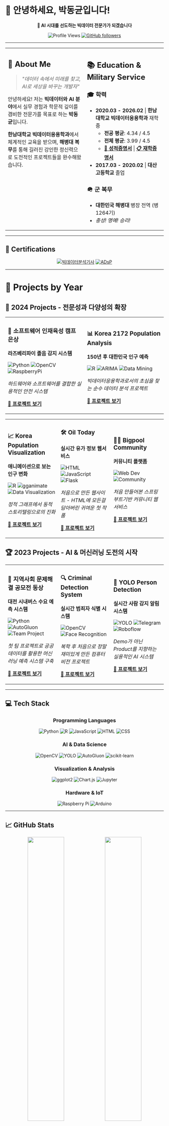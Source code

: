 # 👋 안녕하세요, 박동균입니다!

<div align="center">

**🚀 AI 시대를 선도하는 빅데이터 전문가가 되겠습니다**

![Profile Views](https://komarev.com/ghpvc/?username=ace062212&color=brightgreen&style=flat-square)
[![GitHub followers](https://img.shields.io/github/followers/ace062212?style=social)](https://github.com/ace062212)

</div>

---

<table>
<tr>
<td width="50%" valign="top">

## 🎯 About Me

> *"데이터 속에서 미래를 찾고, AI로 세상을 바꾸는 개발자"*

안녕하세요! 저는 **빅데이터와 AI 분야**에서 실무 경험과 학문적 깊이를 겸비한 전문가를 목표로 하는 **박동균**입니다.

**한남대학교 빅데이터응용학과**에서 체계적인 교육을 받으며, **해병대 복무**를 통해 길러진 강인한 정신력으로 도전적인 프로젝트들을 완수해왔습니다.

</td>
<td width="50%" valign="top">

## 📚 Education & Military Service

### 🎓 **학력**
- **2020.03 - 2026.02** | **한남대학교 빅데이터응용학과** 재학 중
  - **전공 평균**: 4.34 / 4.5
  - **전체 평균**: 3.99 / 4.5
  - **[📄 성적증명서](#)** | **[📋 재학증명서](#)**
- **2017.03 - 2020.02** | **대산고등학교** 졸업

### 🪖 **군 복무**
- **대한민국 해병대** 병장 전역 (병 1264기)
- *충성! 명예! 승리!*

</td>
</tr>
</table>

---

## 📜 Certifications

<div align="center">

[![빅데이터분석기사](https://img.shields.io/badge/빅데이터분석기사-국가기술자격-blue?style=for-the-badge&logo=certificate)](https://www.notion.so/25c1b9f8f3ac809daa0ce9589bff3cba?pvs=21)
[![ADsP](https://img.shields.io/badge/ADsP-데이터분석준전문가-green?style=for-the-badge&logo=certificate)](https://www.notion.so/ADsP-f92a9a33acf645e5bad2178272056452?pvs=21)

</div>

---

# 🚀 Projects by Year
## 🌟 **2024 Projects - 전문성과 다양성의 확장**

<table>
<tr>
<td width="50%">

### 🥈 **소프트웨어 인재육성 캠프 은상**
**라즈베리파이 졸음 감지 시스템**

![Python](https://img.shields.io/badge/Python-3776AB?style=flat-square&logo=python&logoColor=white)
![OpenCV](https://img.shields.io/badge/OpenCV-5C3EE8?style=flat-square&logo=opencv)
![RaspberryPi](https://img.shields.io/badge/Raspberry%20Pi-A22846?style=flat-square&logo=raspberry-pi)

*하드웨어와 소프트웨어를 결합한 실용적인 안전 시스템*

**[📂 프로젝트 보기](https://github.com/ace062212/DrowsinessDetection.git)**

</td>
<td width="50%">

### 📊 **Korea 2172 Population Analysis**
**150년 후 대한민국 인구 예측**

![R](https://img.shields.io/badge/R-276DC3?style=flat-square&logo=r)
![ARIMA](https://img.shields.io/badge/ARIMA-4285F4?style=flat-square)
![Data Mining](https://img.shields.io/badge/Data%20Mining-FF9500?style=flat-square)

*빅데이터응용학과로서의 초심을 찾는 순수 데이터 분석 프로젝트*

**[📂 프로젝트 보기](https://github.com/ace062212/Korea2172.git)**

</td>
</tr>
</table>

<table>
<tr>
<td width="33%">

### 📈 **Korea Population Visualization**
**애니메이션으로 보는 인구 변화**

![R](https://img.shields.io/badge/R-276DC3?style=flat-square&logo=r)
![gganimate](https://img.shields.io/badge/gganimate-276DC3?style=flat-square)
![Data Visualization](https://img.shields.io/badge/Data%20Viz-FF6384?style=flat-square)

*정적 그래프에서 동적 스토리텔링으로의 진화*

**[📂 프로젝트 보기](https://github.com/ace062212/korea-population-visualization.git)**

</td>
<td width="33%">

### 🛠️ **Oil Today**
**실시간 유가 정보 웹서비스**

![HTML](https://img.shields.io/badge/HTML-E34F26?style=flat-square&logo=html5)
![JavaScript](https://img.shields.io/badge/JavaScript-F7DF1E?style=flat-square&logo=javascript)
![Flask](https://img.shields.io/badge/Flask-000000?style=flat-square&logo=flask)

*처음으로 만든 웹사이트 - HTML에 모든걸 담아버린 귀여운 첫 작품*

**[📂 프로젝트 보기](https://github.com/ace062212/Oil-Today.git)**

</td>
<td width="33%">

### 🏊‍♂️ **Bigpool Community**
**커뮤니티 플랫폼**

![Web Dev](https://img.shields.io/badge/Web%20Dev-4285F4?style=flat-square)
![Community](https://img.shields.io/badge/Community-FF6B35?style=flat-square)

*처음 만들어본 스프링부트기반 커뮤니티 웹 서비스*

**[📂 프로젝트 보기](https://github.com/ace062212/bigpool-community.git)**

</td>
</tr>
</table>

## 🏆 **2023 Projects - AI & 머신러닝 도전의 시작**

<table>
<tr>
<td width="33%">

### 🥉 **지역사회 문제해결 공모전 동상**
**대전 시내버스 수요 예측 시스템**

![Python](https://img.shields.io/badge/Python-3776AB?style=flat-square&logo=python&logoColor=white)
![AutoGluon](https://img.shields.io/badge/AutoGluon-FF6B35?style=flat-square)
![Team Project](https://img.shields.io/badge/Team-4명-orange?style=flat-square)

*첫 팀 프로젝트로 공공데이터를 활용한 머신러닝 예측 시스템 구축*

**[📂 프로젝트 보기](https://github.com/ace062212/Daejeon-Public-Transport-Demand-Prediction.git)**

</td>
<td width="33%">

### 🔍 **Criminal Detection System**
**실시간 범죄자 식별 시스템**

![OpenCV](https://img.shields.io/badge/OpenCV-5C3EE8?style=flat-square&logo=opencv)
![Face Recognition](https://img.shields.io/badge/Face%20Recognition-FF6B6B?style=flat-square)

*복학 후 처음으로 정말 재미있게 만든 컴퓨터 비전 프로젝트*

**[📂 프로젝트 보기](https://github.com/ace062212/Criminal-Detection-System.git)**

</td>
<td width="33%">

### 🎯 **YOLO Person Detection**
**실시간 사람 감지 알림 시스템**

![YOLO](https://img.shields.io/badge/YOLO-00FFFF?style=flat-square)
![Telegram](https://img.shields.io/badge/Telegram-26A5E4?style=flat-square&logo=telegram)
![Roboflow](https://img.shields.io/badge/Roboflow-6B46C1?style=flat-square)

*Demo가 아닌 Product를 지향하는 실용적인 AI 시스템*

**[📂 프로젝트 보기](https://github.com/ace062212/Custom-YOLO-based-Person-Detection-System-with-Telegram-Integration.git)**

</td>
</tr>
</table>

---

## 💻 Tech Stack

<div align="center">

### **Programming Languages**
![Python](https://img.shields.io/badge/Python-3776AB?style=for-the-badge&logo=python&logoColor=white)
![R](https://img.shields.io/badge/R-276DC3?style=for-the-badge&logo=r&logoColor=white)
![JavaScript](https://img.shields.io/badge/JavaScript-F7DF1E?style=for-the-badge&logo=javascript&logoColor=black)
![HTML](https://img.shields.io/badge/HTML-E34F26?style=for-the-badge&logo=html5&logoColor=white)
![CSS](https://img.shields.io/badge/CSS-1572B6?style=for-the-badge&logo=css3&logoColor=white)

### **AI & Data Science**
![OpenCV](https://img.shields.io/badge/OpenCV-5C3EE8?style=for-the-badge&logo=opencv&logoColor=white)
![YOLO](https://img.shields.io/badge/YOLO-00FFFF?style=for-the-badge&logoColor=black)
![AutoGluon](https://img.shields.io/badge/AutoGluon-FF6B35?style=for-the-badge)
![scikit-learn](https://img.shields.io/badge/scikit--learn-F7931E?style=for-the-badge&logo=scikit-learn&logoColor=white)

### **Visualization & Analysis**
![ggplot2](https://img.shields.io/badge/ggplot2-276DC3?style=for-the-badge&logo=r&logoColor=white)
![Chart.js](https://img.shields.io/badge/Chart.js-FF6384?style=for-the-badge&logo=chart.js&logoColor=white)
![Jupyter](https://img.shields.io/badge/Jupyter-F37626?style=for-the-badge&logo=jupyter&logoColor=white)

### **Hardware & IoT**
![Raspberry Pi](https://img.shields.io/badge/Raspberry%20Pi-A22846?style=for-the-badge&logo=raspberry-pi&logoColor=white)
![Arduino](https://img.shields.io/badge/Arduino-00979D?style=for-the-badge&logo=arduino&logoColor=white)

</div>

---

## 📈 GitHub Stats

<div align="center">

<img src="https://github-readme-stats.vercel.app/api?username=ace062212&show_icons=true&theme=radical&hide_border=true&count_private=true" width="48%">
<img src="https://github-readme-stats.vercel.app/api/top-langs/?username=ace062212&layout=compact&theme=radical&hide_border=true" width="48%">

</div>

## 📞 Contact & Links

<div align="center">

[![Email](https://img.shields.io/badge/Email-ace062212@gmail.com-EA4335?style=for-the-badge&logo=gmail&logoColor=white)](mailto:ace062212@gmail.com)
[![GitHub](https://img.shields.io/badge/GitHub-ace062212-181717?style=for-the-badge&logo=github)](https://github.com/ace062212)
[![Blog](https://img.shields.io/badge/Portfolio-Visit%20My%20Works-4285F4?style=for-the-badge&logo=google-chrome)](https://github.com/ace062212)

</div>

---

<div align="center">

**💡 "데이터 속에서 답을 찾고, AI로 미래를 만들어갑니다"**

*끝까지 봐주셔서 감사합니다! ⭐*

</div>
